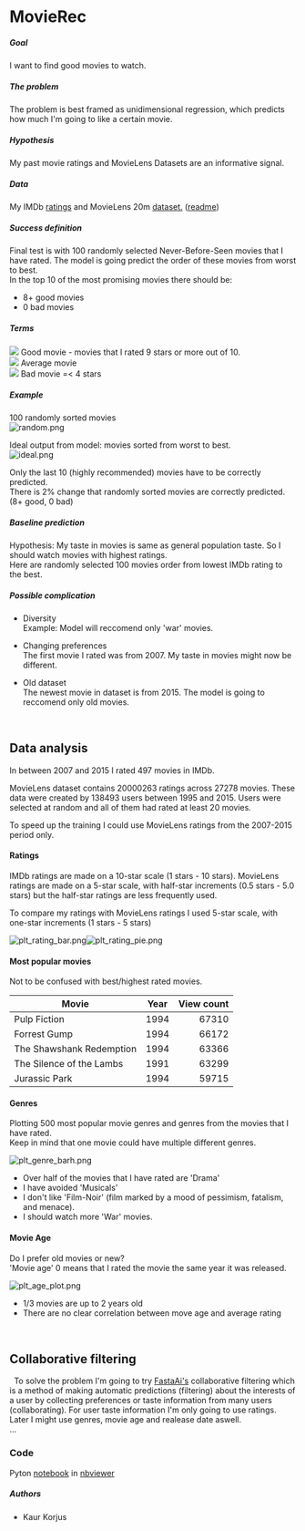 # MovieRec

##### Goal 
I want to find good movies to watch.

##### The problem 
The problem is best framed as unidimensional regression, which predicts how much I'm going to like a certain movie.

##### Hypothesis
My past movie ratings and MovieLens Datasets are an informative signal.  

##### Data
My IMDb [ratings](https://www.imdb.com/user/ur15834927/ratings) and
MovieLens 20m [dataset.](http://files.grouplens.org/datasets/movielens/ml-20m.zip) 
([readme](http://files.grouplens.org/datasets/movielens/ml-20m-README.html))  

##### Success definition
Final test is with 100 randomly selected Never-Before-Seen movies 
that I have rated. The model is going predict the order of these movies from worst to best.  
In the top 10 of the most promising movies there should be:  
* 8+ good movies
* 0 bad movies

##### Terms
![](images/green.png) Good movie - movies that I rated 9 stars or more out of 10.  
![](images/yellow.png) Average movie  
![](images/red.png) Bad movie =< 4 stars  

##### Example
100 randomly sorted movies  
![random.png](images/random.png)  

Ideal output from model: movies sorted from worst to best.  
![ideal.png](images/ideal.png)  

Only the last 10 (highly recommended) movies have to be correctly predicted.  
There is 2% change that randomly sorted movies are correctly predicted. (8+ good, 0 bad)

##### Baseline prediction
Hypothesis: My taste in movies is same as general population taste. So I should watch movies with highest ratings.  
Here are randomly selected 100 movies order from lowest IMDb rating to the best.


##### Possible complication
* Diversity  
Example: Model will reccomend only 'war' movies.  

* Changing preferences  
The first movie I rated was from 2007. My taste in movies might now be different.  

* Old dataset  
The newest movie in dataset is from 2015. The model is going to reccomend only old movies.  

&nbsp;
## Data analysis

In between 2007 and 2015 I rated 497 movies in IMDb.  

MovieLens dataset contains 20000263 ratings across 27278 movies. These data were created by 138493 users between 1995 and 2015.
Users were selected at random and all of them had rated at least 20 movies.


To speed up the training I could use MovieLens ratings from the 2007-2015 period only.

#### Ratings

IMDb ratings are made on a 10-star scale (1 stars - 10 stars).
MovieLens ratings are made on a 5-star scale, with half-star increments (0.5 stars - 5.0 stars) but the half-star ratings are less frequently used.

To compare my ratings with MovieLens ratings I used 5-star scale, with one-star increments (1 stars - 5 stars)

![plt_rating_bar.png](images/plt_rating_bar.png)![plt_rating_pie.png](images/plt_rating_pie.png)

#### Most popular movies
Not to be confused with best/highest rated movies.

| Movie                    | Year | View count |
|--------------------------|:----:|-----------:|
| Pulp Fiction             | 1994 |      67310 |
| Forrest Gump             | 1994 |      66172 |
| The Shawshank Redemption | 1994 |      63366 |
| The Silence of the Lambs | 1991 |      63299 |
| Jurassic Park            | 1994 |      59715 |

#### Genres
Plotting 500 most popular movie genres and genres from the movies that I have rated.  
Keep in mind that one movie could have multiple different genres.

![plt_genre_barh.png](images/plt_genre_barh.png)

* Over half of the movies that I have rated are 'Drama'
* I have avoided 'Musicals'
* I don't like 'Film-Noir' (film marked by a mood of pessimism, fatalism, and menace). 
* I should watch more 'War' movies.

#### Movie Age
Do I prefer old movies or new?  
'Movie age' 0 means that I rated the movie the same year it was released.

![plt_age_plot.png](images/plt_age_plot.png)
* 1/3 movies are up to 2 years old
* There are no clear correlation between move age and average rating

&nbsp;
## Collaborative filtering
&nbsp;
To solve the problem I'm going to try [FastaAi's](https://docs.fast.ai/collab.html) collaborative filtering which is a method of making automatic predictions (filtering) about the interests of a user by collecting preferences or taste information from many users (collaborating). For user taste information I'm only going to use ratings. Later I might use genres, movie age and realease date aswell.  
...

### Code
Pyton [notebook](https://github.com/korjusk/MovieRec/blob/master/MovieRec.ipynb) in 
[nbviewer](https://nbviewer.jupyter.org/github/korjusk/MovieRec/blob/master/MovieRec.ipynb)

##### Authors
* Kaur Korjus
